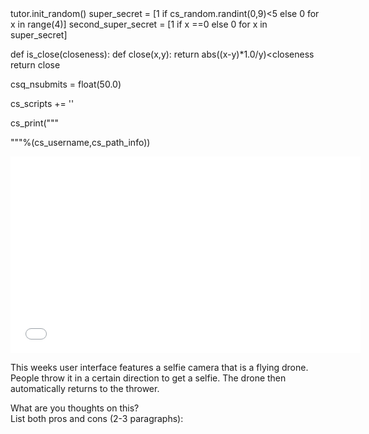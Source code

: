 <python>
tutor.init_random()
super_secret = [1 if cs_random.randint(0,9)<5 else 0 for x in range(4)]
second_super_secret = [1 if x ==0 else 0 for x in super_secret]

def is_close(closeness):
    def close(x,y):
        return  abs((x-y)*1.0/y)<closeness
    return close

csq_nsubmits = float(50.0)

cs_scripts += '<script type="text/javascript" src="COURSE/scripts/scrollspy_builder.js"></script>'

cs_print("""
<script>
var user = "%s";
var whereat = "%s";
</script>
"""%(cs_username,cs_path_info))
</python>



<iframe width="560" height="315" src="CURRENT/selfie-camera.mp4" frameborder="0" allow="autoplay; encrypted-media" allowfullscreen></iframe>



This weeks user interface features a selfie camera that is a flying drone. 
People throw it in a certain direction to get a selfie. The drone then automatically returns to the thrower.

What are you thoughts on this? </br>
List both pros and cons (2-3 paragraphs):

</br></br>

